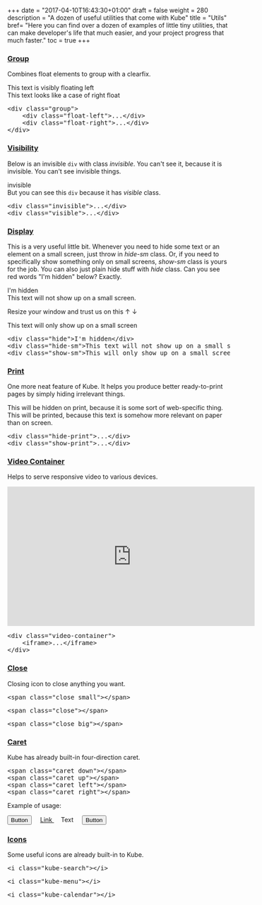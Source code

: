 +++
date = "2017-04-10T16:43:30+01:00"
draft = false
weight = 280
description = "A dozen of useful utilities that come with Kube"
title = "Utils"
bref= "Here you can find over a dozen of examples of little tiny utilities, that can make developer's life that much easier, and your project progress that much faster."
toc = true
+++

<h3 class="section-head" id="h-group"><a href="#h-group">Group</a></h3>
<p>Combines float elements to group with a clearfix.</p>
<div class="example">
  <div class="group">
    <div class="float-left">
      This text is visibly floating left
    </div>
    <div class="float-right">
      This text looks like a case of right float
    </div>
  </div>
  <pre class="code skip">&lt;<span class="hljs-keyword">div</span> <span class="hljs-built_in">class</span>=<span class="hljs-string">"group"</span>&gt;
    &lt;<span class="hljs-keyword">div</span> <span class="hljs-built_in">class</span>=<span class="hljs-string">"float-left"</span>&gt;...&lt;/<span class="hljs-keyword">div</span>&gt;
    &lt;<span class="hljs-keyword">div</span> <span class="hljs-built_in">class</span>=<span class="hljs-string">"float-right"</span>&gt;...&lt;/<span class="hljs-keyword">div</span>&gt;
&lt;/<span class="hljs-keyword">div</span>&gt;
</pre>
</div>
<h3 class="section-head" id="h-visibility"><a href="#h-visibility">Visibility</a></h3>
<p>Below is an invisible <code>div</code> with class <var>invisible</var>. You can't see it, because it is invisible. You can't see invisible things.</p>
<div class="example">
  <div class="invisible">
    invisible
  </div>
  <div class="visible">
    But you can see this <code>div</code> because it has <var>visible</var> class.
  </div>
  <pre class="code skip">&lt;<span class="hljs-keyword">div</span> <span class="hljs-built_in">class</span>=<span class="hljs-string">"invisible"</span>&gt;...&lt;/<span class="hljs-keyword">div</span>&gt;
&lt;<span class="hljs-keyword">div</span> <span class="hljs-built_in">class</span>=<span class="hljs-string">"visible"</span>&gt;...&lt;/<span class="hljs-keyword">div</span>&gt;
</pre>
</div>
<h3 class="section-head" id="h-display"><a href="#h-display">Display</a></h3>
<p>This is a very useful little bit. Whenever you need to hide some text or an element on a small screen, just throw in <var>hide-sm</var> class. Or, if you need to specifically show something only on small screens, <var>show-sm</var> class is yours for the job. You can also just plain hide stuff with <var>hide</var> class. Can you see red words "I'm hidden" below? Exactly.</p>
<div class="example">
  <div class="hide red">
    I'm hidden
  </div>
  <div class="hide-sm">
    This text will not show up on a small screen.
  </div>
  <p>Resize your window and trust us on this <span class="hide-sm">↑</span>&nbsp;<span class="show-sm">↓</span></p>
  <div class="show-sm">
    This text will only show up on a small screen
  </div>
  <pre class="code skip">&lt;<span class="hljs-keyword">div</span> <span class="hljs-built_in">class</span>=<span class="hljs-string">"hide"</span>&gt;I'm hidden&lt;/<span class="hljs-keyword">div</span>&gt;
&lt;<span class="hljs-keyword">div</span> <span class="hljs-built_in">class</span>=<span class="hljs-string">"hide-sm"</span>&gt;This <span class="hljs-built_in">text</span> will <span class="hljs-keyword">not</span> show up <span class="hljs-keyword">on</span> a small screen.&lt;/<span class="hljs-keyword">div</span>&gt;
&lt;<span class="hljs-keyword">div</span> <span class="hljs-built_in">class</span>=<span class="hljs-string">"show-sm"</span>&gt;This will only show up <span class="hljs-keyword">on</span> a small screen&lt;/<span class="hljs-keyword">div</span>&gt;
</pre>
</div>
<h3 class="section-head" id="h-print"><a href="#h-print">Print</a></h3>
<p>One more neat feature of Kube. It helps you produce better ready-to-print pages by simply hiding irrelevant things.</p>
<div class="example">
  <div class="hide-print">
    This will be hidden on print, because it is some sort of web-specific thing.
  </div>
  <div class="show-print">
    This will be printed, because this text is somehow more relevant on paper than on screen.
  </div>
  <pre class="code skip">&lt;<span class="hljs-keyword">div</span> <span class="hljs-built_in">class</span>=<span class="hljs-string">"hide-print"</span>&gt;...&lt;/<span class="hljs-keyword">div</span>&gt;
&lt;<span class="hljs-keyword">div</span> <span class="hljs-built_in">class</span>=<span class="hljs-string">"show-print"</span>&gt;...&lt;/<span class="hljs-keyword">div</span>&gt;
</pre>
</div>
<h3 class="section-head" id="h-video-container"><a href="#h-video-container">Video Container</a></h3>
<p>Helps to serve responsive video to various devices.</p>
<div class="example">
  <div class="video-container">
    <iframe allowfullscreen frameborder="0" height="315" src="https://www.youtube.com/embed/nywsA8wCCfY" width="560"></iframe>
  </div>
  <pre class="code skip"><span class="hljs-tag">&lt;<span class="hljs-name">div</span> <span class="hljs-attr">class</span>=<span class="hljs-string">"video-container"</span>&gt;</span>
    <span class="hljs-tag">&lt;<span class="hljs-name">iframe</span>&gt;</span>...<span class="hljs-tag">&lt;/<span class="hljs-name">iframe</span>&gt;</span>
<span class="hljs-tag">&lt;/<span class="hljs-name">div</span>&gt;</span>
</pre>
</div>
<h3 class="section-head" id="h-close"><a href="#h-close">Close</a></h3>
<p>Closing icon to close anything you want.</p>
<div class="example">
  <span class="close small"></span>
  <pre class="code skip">&lt;span <span class="hljs-class"><span class="hljs-keyword">class</span></span>=<span class="hljs-string">"close small"</span>&gt;<span class="xml"><span class="hljs-tag">&lt;/<span class="hljs-name">span</span>&gt;</span></span></pre>
</div>
<div class="example">
  <span class="close"></span>
  <pre class="code skip">&lt;span <span class="hljs-class"><span class="hljs-keyword">class</span></span>=<span class="hljs-string">"close"</span>&gt;<span class="xml"><span class="hljs-tag">&lt;/<span class="hljs-name">span</span>&gt;</span></span></pre>
</div>
<div class="example">
  <span class="close big"></span>
  <pre class="code skip">&lt;span <span class="hljs-class"><span class="hljs-keyword">class</span></span>=<span class="hljs-string">"close big"</span>&gt;<span class="xml"><span class="hljs-tag">&lt;/<span class="hljs-name">span</span>&gt;</span></span></pre>
</div>
<h3 class="section-head" id="h-caret"><a href="#h-caret">Caret</a></h3>
<p>Kube has already built-in four-direction caret.</p>
<div class="example">
  <span class="caret down"></span> <span class="caret up"></span> <span class="caret left"></span> <span class="caret right"></span>
  <pre class="code skip">&lt;span <span class="hljs-class"><span class="hljs-keyword">class</span></span>=<span class="hljs-string">"caret down"</span>&gt;<span class="xml"><span class="hljs-tag">&lt;/<span class="hljs-name">span</span>&gt;</span></span>
&lt;span <span class="hljs-class"><span class="hljs-keyword">class</span></span>=<span class="hljs-string">"caret up"</span>&gt;<span class="xml"><span class="hljs-tag">&lt;/<span class="hljs-name">span</span>&gt;</span></span>
&lt;span <span class="hljs-class"><span class="hljs-keyword">class</span></span>=<span class="hljs-string">"caret left"</span>&gt;<span class="xml"><span class="hljs-tag">&lt;/<span class="hljs-name">span</span>&gt;</span></span>
&lt;span <span class="hljs-class"><span class="hljs-keyword">class</span></span>=<span class="hljs-string">"caret right"</span>&gt;<span class="xml"><span class="hljs-tag">&lt;/<span class="hljs-name">span</span>&gt;</span></span>
</pre>
</div>
<p>Example of usage:</p>
<div class="example">
  <button class="button">Button <span class="caret down white"></span></button> &nbsp;&nbsp;&nbsp; <a href="#">Link <span class="caret up"></span></a> &nbsp;&nbsp;&nbsp; Text <span class="caret down"></span> &nbsp;&nbsp;&nbsp; <button class="button secondary outline">Button <span class="caret down"></span></button>
</div>
<h3 class="section-head" id="h-icons"><a href="#h-icons">Icons</a></h3>
<p>Some useful icons are already built-in to Kube.</p>
<div class="example">
  <i class="kube-search"></i>
  <pre class="code skip">&lt;i <span class="hljs-class"><span class="hljs-keyword">class</span></span>=<span class="hljs-string">"kube-search"</span>&gt;<span class="xml"><span class="hljs-tag">&lt;/<span class="hljs-name">i</span>&gt;</span></span></pre>
</div>
<div class="example">
  <i class="kube-menu"></i>
  <pre class="code skip">&lt;i <span class="hljs-class"><span class="hljs-keyword">class</span></span>=<span class="hljs-string">"kube-menu"</span>&gt;<span class="xml"><span class="hljs-tag">&lt;/<span class="hljs-name">i</span>&gt;</span></span></pre>
</div>
<div class="example">
  <i class="kube-calendar"></i>
  <pre class="code skip">&lt;i <span class="hljs-class"><span class="hljs-keyword">class</span></span>=<span class="hljs-string">"kube-calendar"</span>&gt;<span class="xml"><span class="hljs-tag">&lt;/<span class="hljs-name">i</span>&gt;</span></span></pre>
</div>